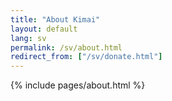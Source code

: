 ```yaml
---
title: "About Kimai"
layout: default
lang: sv
permalink: /sv/about.html
redirect_from: ["/sv/donate.html"]
---
```


{% include pages/about.html %}
